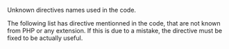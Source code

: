 Unknown directives names used in the code. 

The following list has directive mentionned in the code, that are not known from PHP or any extension. If this is due to a mistake, the directive must be fixed to be actually useful.

<?php

// non-existing directive
$reporting_error = ini_get('reporting_error');
$error_reporting = ini_get('error_reproting'); // Note the inversion
if (ini_set('dump_globals')) {
    // doSomething()
}

// Correct directives
$error_reporting = ini_get('reporting_error');
if (ini_set('xdebug.dump_globals')) {
    // doSomething()
}

?>

